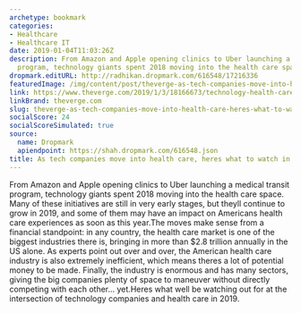```yaml
---
archetype: bookmark
categories:
- Healthcare
- Healthcare IT
date: 2019-01-04T11:03:26Z
description: From Amazon and Apple opening clinics to Uber launching a medical transit
  program, technology giants spent 2018 moving into the health care space.
dropmark.editURL: http://radhikan.dropmark.com/616548/17216336
featuredImage: /img/content/post/theverge-as-tech-companies-move-into-health-care-heres-what-to-watch-in-2019.JPG
link: https://www.theverge.com/2019/1/3/18166673/technology-health-care-amazon-apple-uber-alphabet-google-verily
linkBrand: theverge.com
slug: theverge-as-tech-companies-move-into-health-care-heres-what-to-watch-in-2019
socialScore: 24
socialScoreSimulated: true
source:
  name: Dropmark
  apiendpoint: https://shah.dropmark.com/616548.json
title: As tech companies move into health care, heres what to watch in 2019
---
```

From Amazon and Apple opening clinics to Uber launching a medical transit program, technology giants spent 2018 moving into the health care space. Many of these initiatives are still in very early stages, but theyll continue to grow in 2019, and some of them may have an impact on Americans health care experiences as soon as this year.The moves make sense from a financial standpoint: in any country, the health care market is one of the biggest industries there is, bringing in more than $2.8 trillion annually in the US alone. As experts point out over and over, the American health care industry is also extremely inefficient, which means theres a lot of potential money to be made. Finally, the industry is enormous and has many sectors, giving the big companies plenty of space to maneuver without directly competing with each other… yet.Heres what well be watching out for at the intersection of technology companies and health care in 2019.

